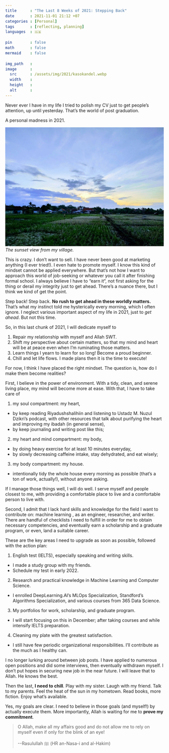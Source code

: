 ```yaml
---
title      : "The Last 8 Weeks of 2021: Stepping Back"
date       : 2021-11-01 21:12 +07
categories : [Personal]
tags       : [reflecting, planning]
languages  : 🇬🇧

pin        : false
math       : false
mermaid    : false

img_path   : 
image      :
  src      : /assets/img/2021/kasokandel.webp
  width    : 
  height   : 
  alt      : 
---
```


Never ever I have in my life I tried to polish my CV just to get people’s attention, up until yesterday. That’s the world of post graduation.

A personal madness in 2021.

![the sunset view from my village](/assets/img/2021/kasokandel.webp)
_The sunset view from my village._

This is crazy. I don’t want to sell. I have never been good at marketing anything (I ever tried!). I even hate to promote myself. I know this kind of mindset cannot be applied everywhere. But that’s not how I want to approach this world of job-seeking or whatever you call it after finishing formal school. I always believe I have to “earn it“, not first asking for the thing or derail my integrity just to get ahead. There’s a nuance there, but I think we kind of get the point.

Step back! Step back. **No rush to get ahead in these worldly matters.** That’s what my instinct told me hysterically every morning, which I often ignore. I neglect various important aspect of my life in 2021, just to *get ahead*. But not this time.

So, in this last chunk of 2021, I will dedicate myself to

1. Repair my relationship with myself and Allah SWT.
2. Shift my perspective about certain matters, so that my mind and heart will be at peace even when I’m ruminating those matters.
3. Learn things I yearn to learn for so long! Become a proud beginner.
4. Chill and let life flows. I made plans then it is the time to execute!

For now, I think I have placed the right mindset. The question is, how do I make them become realities?

First, I believe in the power of environment. With a tidy, clean, and serene living place, my mind will become more at ease. With that, I have to take care of 

1. my soul compartment: my heart,
  - by keep reading Riyadushshalihiin and listening to Ustadz M. Nuzul Dzikri’s podcast, with other resources that talk about purifying the heart and improving my ibadah (in general sense),
  - by keep journaling and writing post like this;
2. my heart and mind compartment: my body,
  - by doing heavy exercise for at least 10 minutes everyday,
  - by slowly decreasing caffeine intake, stay dehydrated, and eat wisely;
3. my body compartment: my house.
  - intentionally tidy the whole house every morning as possible (that’s a ton of work, actually!), without anyone asking.

If I manage those things well, I will do well. I serve myself and people closest to me, with providing a comfortable place to live and a comfortable person to live with.

Second, I admit that I lack hard skills and knowledge for the field I want to contribute on: machine learning , as an engineer, researcher, and writer. There are handful of checklists I need to fulfill in order for me to obtain necessary competencies, and eventually earn a scholarship and a graduate program, or even, land a suitable career.

These are the key areas I need to upgrade as soon as possible, followed with the action plan:

1. English test (IELTS), especially speaking and writing skills.
  - I made a study group with my friends.
  - Schedule my test in early 2022.
2. Research and practical knowledge in Machine Learning and Computer Science.
  - I enrolled DeepLearning.AI’s MLOps Specialization,  Standford’s Algorithms Specialization, and various courses from 365 Data Science.
3. My portfolios for work, scholarship, and graduate program.
  - I will start focusing on this in December; after taking courses and while intensify IELTS preparation.
4. Cleaning my plate with the greatest satisfaction.
  - I still have few periodic organizational responsibilities. I’ll contribute as the much as I healthy can.

I no longer lurking around between job posts. I have applied to numerous open positions and did some interviews, then eventually withdrawn myself. I don’t put hopes in securing new job in the near future. I will leave that to Allah. He knows the best.

Then the last, **I need to chill**. Play with my sister. Laugh with my friend. Talk to my parents. Feel the heat of the sun in my hometown. Read books, more fiction. Enjoy what’s available.

Yes, my goals are clear. I need to believe in those goals (and myself!) by actually execute them. More importantly, Allah is waiting for me to **prove my commitment**.

> O Allah, make all my affairs good and do not allow me to rely on myself even if only for the blink of an eye!
> 
> --Rasulullah ﷺ (HR an-Nasa-i and al-Hakim)